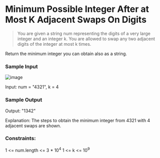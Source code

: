 #  Minimum Possible Integer After at Most K Adjacent Swaps On Digits
> You are given a string num representing the digits of a very large integer and an integer k. You are allowed to swap any two adjacent digits of the integer at most k times.

Return the minimum integer you can obtain also as a string.


### Sample Input

![image](https://user-images.githubusercontent.com/86611624/194927865-a747ffa3-5e73-43ce-a726-1fef6ab55f9c.png)

Input: num = "4321", k = 4

### Sample Output

Output: "1342"

Explanation: The steps to obtain the minimum integer from 4321 with 4 adjacent swaps are shown.

### Constraints:

1 <= num.length <= 3 * 10<sup>4</sup>
1 <= k <= 10<sup>9</sup>
